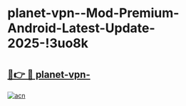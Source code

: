 # planet-vpn--Mod-Premium-Android-Latest-Update-2025-!3uo8k

# <h2><a href="https://55um25.esa.edu.pl?title=planet-vpn-&ref=3uo8k">🔗👉 🔴 planet-vpn-</a></h2>

[![acn](https://github.com/user-attachments/assets/0f9c940e-d8b0-45ae-aac7-cd30a18b3e1c)](https://55um25.esa.edu.pl?title=planet-vpn-&ref=3uo8k)

